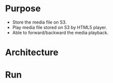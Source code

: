 # Purpose

- Store the media file on S3.
- Play media file stored on S3 by HTML5 player.
- Able to forward/backward the media playback.

# Architecture

# Run



